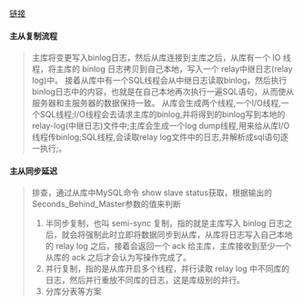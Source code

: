 [链接](https://baijiahao.baidu.com/s?id=1668934778797715196&wfr=spider&for=pc)

#### 主从复制流程
> 主库将变更写入binlog日志，然后从库连接到主库之后，从库有一个 IO 线程，将主库的 binlog 日志拷贝到自己本地，写入一个 relay中继日志(relay log)中。
> 接着从库中有一个SQL线程会从中继日志读取binlog，然后执行binlog日志中的内容，也就是在自己本地再次执行一遍SQL语句，从而使从服务器和主服务器的数据保持一致。
> 从库会生成两个线程,一个I/O线程,一个SQL线程;I/O线程会去请求主库的binlog,并将得到的binlog写到本地的relay-log(中继日志)文件中;主库会生成一个log dump线程,用来给从库I/O线程传binlog;SQL线程,会读取relay log文件中的日志,并解析成sql语句逐一执行;。

#### 主从同步延迟
> 排查，通过从库中MySQL命令 show slave status获取，根据输出的Seconds_Behind_Master参数的值来判断
> 1. 半同步复制，也叫 semi-sync 复制，指的就是主库写入 binlog 日志之后，就会将强制此时立即将数据同步到从库，从库将日志写入自己本地的 relay log 之后，接着会返回一个 ack 给主库，主库接收到至少一个从库的 ack 之后才会认为写操作完成了。
> 2. 并行复制，指的是从库开启多个线程，并行读取 relay log 中不同库的日志，然后并行重放不同库的日志，这是库级别的并行。
> 3. 分库分表等方案


